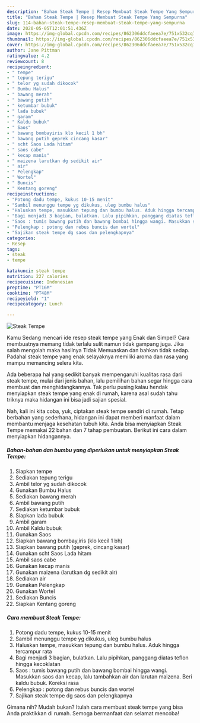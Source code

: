 ```yaml
---
description: "Bahan Steak Tempe | Resep Membuat Steak Tempe Yang Sempurna"
title: "Bahan Steak Tempe | Resep Membuat Steak Tempe Yang Sempurna"
slug: 114-bahan-steak-tempe-resep-membuat-steak-tempe-yang-sempurna
date: 2020-05-05T12:01:51.436Z
image: https://img-global.cpcdn.com/recipes/862306ddcfaeea7e/751x532cq70/steak-tempe-foto-resep-utama.jpg
thumbnail: https://img-global.cpcdn.com/recipes/862306ddcfaeea7e/751x532cq70/steak-tempe-foto-resep-utama.jpg
cover: https://img-global.cpcdn.com/recipes/862306ddcfaeea7e/751x532cq70/steak-tempe-foto-resep-utama.jpg
author: Jane Pittman
ratingvalue: 4.2
reviewcount: 8
recipeingredient:
- " tempe"
- " tepung terigu"
- " telor yg sudah dikocok"
- " Bumbu Halus"
- " bawang merah"
- " bawang putih"
- " ketumbar bubuk"
- " lada bubuk"
- " garam"
- " Kaldu bubuk"
- " Saos"
- " bawang bombayiris klo kecil 1 bh"
- " bawang putih geprek cincang kasar"
- " scht Saos Lada hitam"
- " saos cabe"
- " kecap manis"
- " maizena larutkan dg sedikit air"
- " air"
- " Pelengkap"
- " Wortel"
- " Buncis"
- " Kentang goreng"
recipeinstructions:
- "Potong dadu tempe, kukus 10-15 menit"
- "Sambil menunggu tempe yg dikukus, uleg bumbu halus"
- "Haluskan tempe, masukkan tepung dan bumbu halus. Aduk hingga tercampur rata"
- "Bagi menjadi 3 bagian, bulatkan. Lalu pipihkan, panggang diatas teflon hingga kecoklatan"
- "Saos : tumis bawang putih dan bawang bombai hingga wangi. Masukkan saos dan kecap, lalu tambahkan air dan larutan maizena. Beri kaldu bubuk. Koreksi rasa"
- "Pelengkap : potong dan rebus buncis dan wortel"
- "Sajikan steak tempe dg saos dan pelengkapnya"
categories:
- Resep
tags:
- steak
- tempe

katakunci: steak tempe 
nutrition: 227 calories
recipecuisine: Indonesian
preptime: "PT16M"
cooktime: "PT48M"
recipeyield: "1"
recipecategory: Lunch

---
```



![Steak Tempe](https://img-global.cpcdn.com/recipes/862306ddcfaeea7e/751x532cq70/steak-tempe-foto-resep-utama.jpg)

Kamu Sedang mencari ide resep steak tempe yang Enak dan Simpel? Cara membuatnya memang tidak terlalu sulit namun tidak gampang juga. Jika salah mengolah maka hasilnya Tidak Memuaskan dan bahkan tidak sedap. Padahal steak tempe yang enak selayaknya memiliki aroma dan rasa yang mampu memancing selera kita.



Ada beberapa hal yang sedikit banyak mempengaruhi kualitas rasa dari steak tempe, mulai dari jenis bahan, lalu pemilihan bahan segar hingga cara membuat dan menghidangkannya. Tak perlu pusing kalau hendak menyiapkan steak tempe yang enak di rumah, karena asal sudah tahu triknya maka hidangan ini bisa jadi sajian spesial.


Nah, kali ini kita coba, yuk, ciptakan steak tempe sendiri di rumah. Tetap berbahan yang sederhana, hidangan ini dapat memberi manfaat dalam membantu menjaga kesehatan tubuh kita. Anda bisa menyiapkan Steak Tempe memakai 22 bahan dan 7 tahap pembuatan. Berikut ini cara dalam menyiapkan hidangannya.

<!--inarticleads1-->

##### Bahan-bahan dan bumbu yang diperlukan untuk menyiapkan Steak Tempe:

1. Siapkan  tempe
1. Sediakan  tepung terigu
1. Ambil  telor yg sudah dikocok
1. Gunakan  Bumbu Halus
1. Sediakan  bawang merah
1. Ambil  bawang putih
1. Sediakan  ketumbar bubuk
1. Siapkan  lada bubuk
1. Ambil  garam
1. Ambil  Kaldu bubuk
1. Gunakan  Saos
1. Siapkan  bawang bombay,iris (klo kecil 1 bh)
1. Siapkan  bawang putih (geprek, cincang kasar)
1. Gunakan  scht Saos Lada hitam
1. Ambil  saos cabe
1. Gunakan  kecap manis
1. Gunakan  maizena (larutkan dg sedikit air)
1. Sediakan  air
1. Gunakan  Pelengkap
1. Gunakan  Wortel
1. Sediakan  Buncis
1. Siapkan  Kentang goreng




<!--inarticleads2-->

##### Cara membuat Steak Tempe:

1. Potong dadu tempe, kukus 10-15 menit
1. Sambil menunggu tempe yg dikukus, uleg bumbu halus
1. Haluskan tempe, masukkan tepung dan bumbu halus. Aduk hingga tercampur rata
1. Bagi menjadi 3 bagian, bulatkan. Lalu pipihkan, panggang diatas teflon hingga kecoklatan
1. Saos : tumis bawang putih dan bawang bombai hingga wangi. Masukkan saos dan kecap, lalu tambahkan air dan larutan maizena. Beri kaldu bubuk. Koreksi rasa
1. Pelengkap : potong dan rebus buncis dan wortel
1. Sajikan steak tempe dg saos dan pelengkapnya




Gimana nih? Mudah bukan? Itulah cara membuat steak tempe yang bisa Anda praktikkan di rumah. Semoga bermanfaat dan selamat mencoba!
